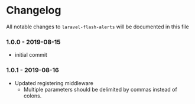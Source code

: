 # Changelog

All notable changes to `laravel-flash-alerts` will be documented in this file

### 1.0.0 - 2019-08-15
- initial commit

### 1.0.1 - 2019-08-16
- Updated registering middleware
    - Multiple parameters should be delimited by commas instead of colons.